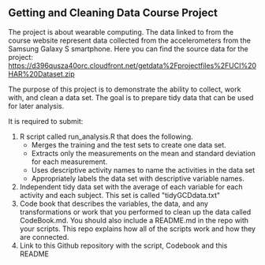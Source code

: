## Getting and Cleaning Data Course Project
The project is about wearable computing. 
The data linked to from the course website represent data collected from the accelerometers from the Samsung Galaxy S smartphone. 
Here you can find the source data for the project:
https://d396qusza40orc.cloudfront.net/getdata%2Fprojectfiles%2FUCI%20HAR%20Dataset.zip

The purpose of this project is to demonstrate the ability to collect, work with, and clean a data set. 
The goal is to prepare tidy data that can be used for later analysis. 

It is required to submit: 
1) R script called run_analysis.R that does the following.
   - Merges the training and the test sets to create one data set.
   - Extracts only the measurements on the mean and standard deviation for each measurement.
   - Uses descriptive activity names to name the activities in the data set
   - Appropriately labels the data set with descriptive variable names.
2) Independent tidy data set with the average of each variable for each activity and each subject. This set is called "tidyGCDdata.txt"
3) Code book that describes the variables, the data, and any transformations or work that you performed to clean up the data called CodeBook.md. You should also include a README.md in the repo with your scripts. This repo explains how all of the scripts work and how they are connected.
2) Link to this Github repository with the script, Codebook and this README



